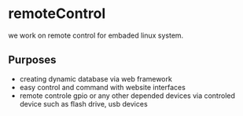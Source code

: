 # remoteControl
we work on remote control for embaded linux system.

## Purposes
- creating dynamic database via web framework
- easy control and command with website interfaces
- remote controle gpio or any other depended devices via controled device such as flash drive, usb devices 
